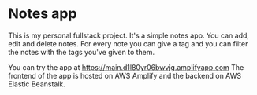 # Notes app
This is my personal fullstack project. It's a simple notes app. You can add, edit and delete notes. For every note you can give a tag and you can filter the notes
with the tags you've given to them.

You can try the app at https://main.d1l80yr06bwvjg.amplifyapp.com
The frontend of the app is hosted on AWS Amplify and the backend on AWS Elastic Beanstalk.
